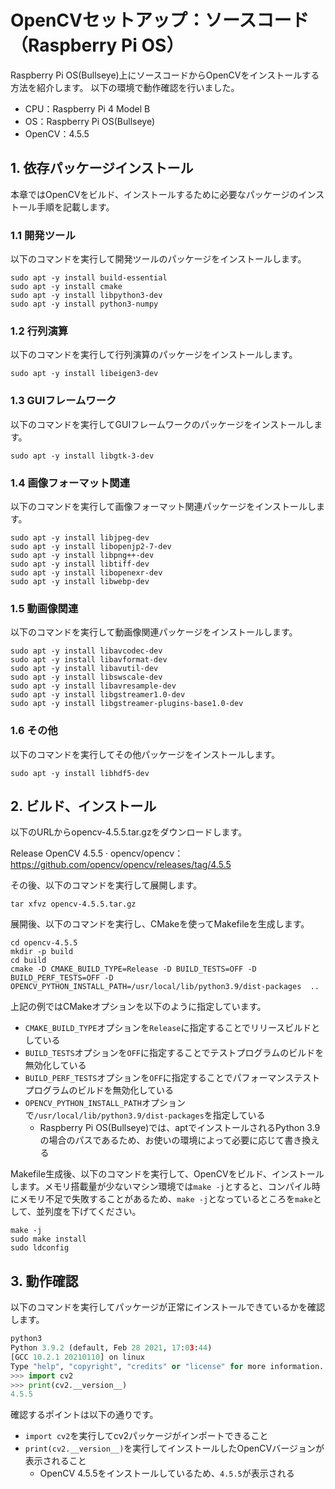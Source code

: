 # OpenCVセットアップ：ソースコード（Raspberry Pi OS）

Raspberry Pi OS(Bullseye)上にソースコードからOpenCVをインストールする方法を紹介します。
以下の環境で動作確認を行いました。

- CPU：Raspberry Pi 4 Model B
- OS：Raspberry Pi OS(Bullseye)
- OpenCV：4.5.5

## 1. 依存パッケージインストール

本章ではOpenCVをビルド、インストールするために必要なパッケージのインストール手順を記載します。

### 1.1 開発ツール

以下のコマンドを実行して開発ツールのパッケージをインストールします。

```shell
sudo apt -y install build-essential
sudo apt -y install cmake
sudo apt -y install libpython3-dev
sudo apt -y install python3-numpy
```

### 1.2 行列演算

以下のコマンドを実行して行列演算のパッケージをインストールします。

```shell
sudo apt -y install libeigen3-dev
```

### 1.3 GUIフレームワーク

以下のコマンドを実行してGUIフレームワークのパッケージをインストールします。

```shell
sudo apt -y install libgtk-3-dev
```

### 1.4 画像フォーマット関連

以下のコマンドを実行して画像フォーマット関連パッケージをインストールします。

```shell
sudo apt -y install libjpeg-dev
sudo apt -y install libopenjp2-7-dev
sudo apt -y install libpng++-dev
sudo apt -y install libtiff-dev
sudo apt -y install libopenexr-dev
sudo apt -y install libwebp-dev
```

### 1.5 動画像関連

以下のコマンドを実行して動画像関連パッケージをインストールします。

```shell
sudo apt -y install libavcodec-dev
sudo apt -y install libavformat-dev
sudo apt -y install libavutil-dev
sudo apt -y install libswscale-dev
sudo apt -y install libavresample-dev
sudo apt -y install libgstreamer1.0-dev
sudo apt -y install libgstreamer-plugins-base1.0-dev
```

### 1.6 その他

以下のコマンドを実行してその他パッケージをインストールします。

```shell
sudo apt -y install libhdf5-dev
```

## 2. ビルド、インストール

以下のURLからopencv-4.5.5.tar.gzをダウンロードします。

Release OpenCV 4.5.5 · opencv/opencv：<https://github.com/opencv/opencv/releases/tag/4.5.5>

その後、以下のコマンドを実行して展開します。

```shell
tar xfvz opencv-4.5.5.tar.gz
```

展開後、以下のコマンドを実行し、CMakeを使ってMakefileを生成します。  

```shell
cd opencv-4.5.5
mkdir -p build
cd build
cmake -D CMAKE_BUILD_TYPE=Release -D BUILD_TESTS=OFF -D BUILD_PERF_TESTS=OFF -D OPENCV_PYTHON_INSTALL_PATH=/usr/local/lib/python3.9/dist-packages  ..
```

上記の例ではCMakeオプションを以下のように指定しています。

- `CMAKE_BUILD_TYPE`オプションを`Release`に指定することでリリースビルドとしている
- `BUILD_TESTS`オプションを`OFF`に指定することでテストプログラムのビルドを無効化している
- `BUILD_PERF_TESTS`オプションを`OFF`に指定することでパフォーマンステストプログラムのビルドを無効化している
- `OPENCV_PYTHON_INSTALL_PATH`オプションで`/usr/local/lib/python3.9/dist-packages`を指定している
  - Raspberry Pi OS(Bullseye)では、aptでインストールされるPython 3.9の場合のパスであるため、お使いの環境によって必要に応じて書き換える

Makefile生成後、以下のコマンドを実行して、OpenCVをビルド、インストールします。メモリ搭載量が少ないマシン環境では`make -j`とすると、コンパイル時にメモリ不足で失敗することがあるため、`make -j`となっているところを`make`として、並列度を下げてください。

```shell
make -j
sudo make install
sudo ldconfig
```

## 3. 動作確認

以下のコマンドを実行してパッケージが正常にインストールできているかを確認します。

```python
python3
Python 3.9.2 (default, Feb 28 2021, 17:03:44) 
[GCC 10.2.1 20210110] on linux
Type "help", "copyright", "credits" or "license" for more information.
>>> import cv2
>>> print(cv2.__version__)
4.5.5
```

確認するポイントは以下の通りです。

- `import cv2`を実行してcv2パッケージがインポートできること
- `print(cv2.__version__)`を実行してインストールしたOpenCVバージョンが表示されること
  - OpenCV 4.5.5をインストールしているため、`4.5.5`が表示される

